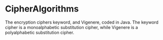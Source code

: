 # CipherAlgorithms
The encryption ciphers keyword, and Vigenere, coded in Java. The keyword cipher is a monoalphabetic substitution cipher, while Vigenere is a polyalphabetic substitution cipher.
